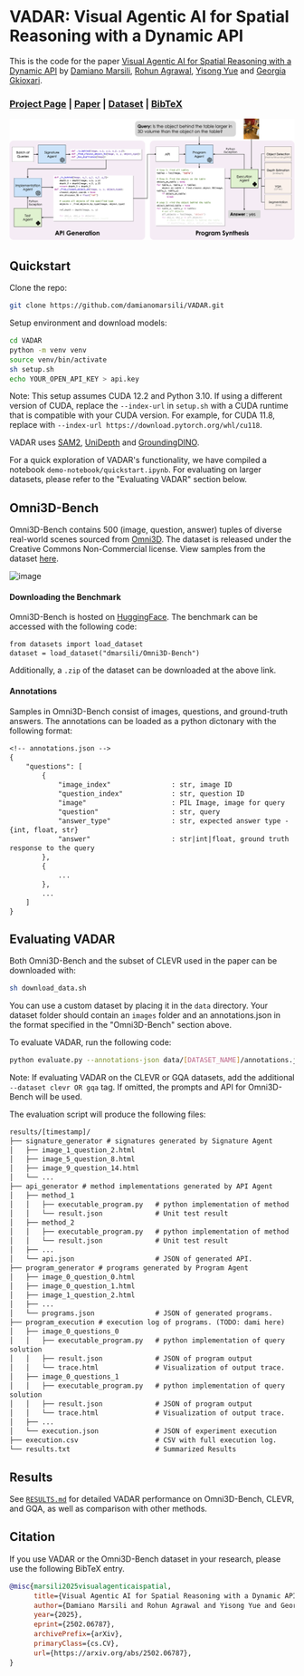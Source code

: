 # VADAR: Visual Agentic AI for Spatial Reasoning with a Dynamic API

This is the code for the paper [Visual Agentic AI for Spatial Reasoning with a Dynamic API](https://glab-caltech.github.io/vadar/) by [Damiano Marsili](https://damianomarsili.github.io/), [Rohun Agrawal](https://rohunagrawal.github.io), [Yisong Yue](http://www.yisongyue.com/) and [Georgia Gkioxari](https://gkioxari.github.io/).

### [Project Page](https://glab-caltech.github.io/vadar/) | [Paper](https://arxiv.org/abs/2502.06787) | [Dataset](https://huggingface.co/datasets/dmarsili/Omni3D-Bench) | [BibTeX](#Citation)

![image](docs/method-figure.png)

## Quickstart
Clone the repo:
```bash
git clone https://github.com/damianomarsili/VADAR.git
```
Setup environment and download models:
```bash
cd VADAR
python -m venv venv
source venv/bin/activate
sh setup.sh
echo YOUR_OPEN_API_KEY > api.key
```

Note: This setup assumes CUDA 12.2 and Python 3.10. If using a different version of CUDA, replace the `--index-url` in `setup.sh` with a CUDA runtime that is compatible with your CUDA version. For example, for CUDA 11.8, replace with `--index-url https://download.pytorch.org/whl/cu118`.

VADAR uses [SAM2](https://github.com/facebookresearch/sam2), [UniDepth](https://github.com/lpiccinelli-eth/UniDepth) and [GroundingDINO](https://github.com/IDEA-Research/GroundingDINO).

For a quick exploration of VADAR's functionality, we have compiled a notebook `demo-notebook/quickstart.ipynb`. For evaluating on larger datasets, please refer to the "Evaluating VADAR" section below.

## Omni3D-Bench
Omni3D-Bench contains 500 (image, question, answer) tuples of diverse real-world scenes sourced from [Omni3D](https://github.com/facebookresearch/omni3d). The dataset is released under the Creative Commons Non-Commercial license. View samples from the dataset [here](https://glab-caltech.github.io/vadar/omni3d-bench.html).

![image](docs/omni3d-bench.png)

#### Downloading the Benchmark
Omni3D-Bench is hosted on [HuggingFace](https://huggingface.co/datasets/dmarsili/Omni3D-Bench). The benchmark can be accessed with the following code:

```
from datasets import load_dataset
dataset = load_dataset("dmarsili/Omni3D-Bench")
```

Additionally, a `.zip` of the dataset can be downloaded at the above link.

#### Annotations
Samples in Omni3D-Bench consist of images, questions, and ground-truth answers. The annotations can be loaded as a python dictonary with the following format:

```
<!-- annotations.json -->
{
    "questions": [
        {
            "image_index"               : str, image ID
            "question_index"            : str, question ID
            "image"                     : PIL Image, image for query
            "question"                  : str, query
            "answer_type"               : str, expected answer type - {int, float, str}
            "answer"                    : str|int|float, ground truth response to the query
        },
        {
            ...
        },
        ...
    ]
}
```

## Evaluating VADAR
Both Omni3D-Bench and the subset of CLEVR used in the paper can be downloaded with:
```bash
sh download_data.sh
```

You can use a custom dataset by placing it in the `data` directory. Your dataset folder should contain an `images` folder and an annotations.json in the format specified in the "Omni3D-Bench" section above.

To evaluate VADAR, run the following code:
```bash
python evaluate.py --annotations-json data/[DATASET_NAME]/annotations.json --image-pth data/[DATASET_NAME]/images/
```
Note: If evaluating VADAR on the CLEVR or GQA datasets, add the additional `--dataset clevr OR gqa` tag. If omitted, the prompts and API for Omni3D-Bench will be used.

The evaluation script will produce the following files:

```
results/[timestamp]/
├── signature_generator # signatures generated by Signature Agent
│   ├── image_1_question_2.html        
│   ├── image_5_question_8.html 
│   ├── image_9_question_14.html 
│   └── ...
├── api_generator # method implementations generated by API Agent
│   ├── method_1
│   │   ├── executable_program.py   # python implementation of method
│   │   └── result.json             # Unit test result
│   ├── method_2
│   │   ├── executable_program.py   # python implementation of method
│   │   └── result.json             # Unit test result
│   ├── ...    
│   └── api.json                    # JSON of generated API.
├── program_generator # programs generated by Program Agent
│   ├── image_0_question_0.html        
│   ├── image_0_question_1.html 
│   ├── image_1_question_2.html 
│   ├── ...
│   └── programs.json               # JSON of generated programs.
├── program_execution # execution log of programs. (TODO: dami here)
│   ├── image_0_questions_0
│   │   ├── executable_program.py   # python implementation of query solution
│   │   ├── result.json             # JSON of program output
│   │   └── trace.html              # Visualization of output trace.
│   ├── image_0_questions_1
│   │   ├── executable_program.py   # python implementation of query solution
│   │   ├── result.json             # JSON of program output
│   │   └── trace.html              # Visualization of output trace.
│   ├── ...    
│   └── execution.json              # JSON of experiment execution
├── execution.csv                   # CSV with full execution log.
└── results.txt                     # Summarized Results
```
## Results
See [`RESULTS.md`](RESULTS.md) for detailed VADAR performance on Omni3D-Bench, CLEVR, and GQA, as well as comparison with other methods.

## Citation
If you use VADAR or the Omni3D-Bench dataset in your research, please use the following BibTeX entry.

```bibtex
@misc{marsili2025visualagenticaispatial,
      title={Visual Agentic AI for Spatial Reasoning with a Dynamic API}, 
      author={Damiano Marsili and Rohun Agrawal and Yisong Yue and Georgia Gkioxari},
      year={2025},
      eprint={2502.06787},
      archivePrefix={arXiv},
      primaryClass={cs.CV},
      url={https://arxiv.org/abs/2502.06787}, 
}
```


